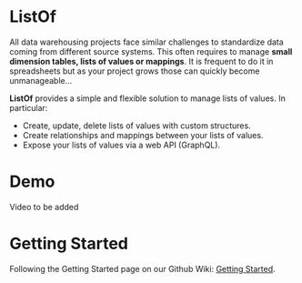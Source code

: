 # ListOf
All data warehousing projects face similar challenges to standardize data coming from different source systems. This often requires to manage **small dimension tables, lists of values or mappings**. It is frequent to do it in spreadsheets but as your project grows those can quickly become unmanageable...

**ListOf** provides a simple and flexible solution to manage lists of values. In particular:
- Create, update, delete lists of values with custom structures.
- Create relationships and mappings between your lists of values.
- Expose your lists of values via a web API (GraphQL).

# Demo
Video to be added

# Getting Started
Following the Getting Started page on our Github Wiki: [Getting Started](https://github.com/alexisrolland/listof/wiki/Getting-Started).
